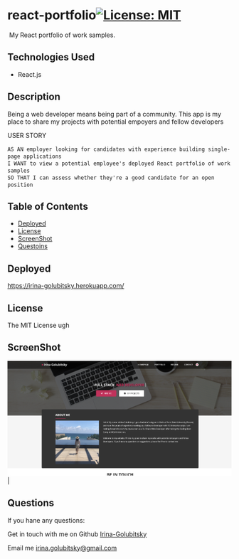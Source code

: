 # react-portfolio[![License: MIT](https://img.shields.io/badge/License-MIT-yellow.svg)](https://opensource.org/licenses/MIT)
​
My React portfolio of work samples.
​
## Technologies Used

* React.js 


## Description 

Being a web developer means being part of a community. This app is my place to share my projects with potential empoyers and fellow developers

USER STORY
```
AS AN employer looking for candidates with experience building single-page applications
I WANT to view a potential employee's deployed React portfolio of work samples
SO THAT I can assess whether they're a good candidate for an open position
```
## Table of Contents 
- [Deployed](#deployed)
- [License](#license)
- [ScreenShot](#screenshot)
- [Questoins](#questions)

## Deployed

https://irina-golubitsky.herokuapp.com/


## License 
  
  The MIT License ugh


## ScreenShot
  
   ![alt text](screen-shot.png)|  
   
## Questions
If you hane any questions:
  
  Get in touch with me on Github [Irina-Golubitsky](https://github.com/Irina-Golubitsky)
  
  Email me irina.golubitsky@gmail.com
